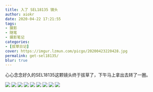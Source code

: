 ```yaml
---
title: 入了 SEL18135 镜头
author: aiokr
date: 2020-04-22 17:21:55
tags: 
- 摄影
- 随笔
- 摄影笔记
categories:
- [拔草日记]
cover: https://imgur.lzmun.com/picgo/20200423220428.jpg
permalink: get-sel18135/
blur: true
---
```


心心念念好久的SEL18135这颗镜头终于拔草了，下午马上拿出去转了一圈。

<img src="https://imgur.lzmun.com/picgo/20200423220421.jpg"/>

<img src="https://imgur.lzmun.com/picgo/20200423220426.jpg"/>

<img src="https://imgur.lzmun.com/picgo/20200423220427.jpg"/>

<img src="https://imgur.lzmun.com/picgo/20200423220425.jpg"/>

<img src="https://imgur.lzmun.com/picgo/20200423220422.jpg"/>

<img src="https://imgur.lzmun.com/picgo/20200423220424.jpg"/>

<img src="https://imgur.lzmun.com/picgo/20200423220423.jpg"/>

<img src="https://imgur.lzmun.com/picgo/20200423220428.jpg"/>

<img src="https://imgur.lzmun.com/picgo/20200423220412.jpg"/>